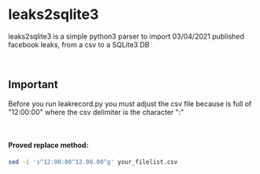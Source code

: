 # leaks2sqlite3

leaks2sqlite3 is a simple python3 parser to import 03/04/2021 published facebook leaks, from a csv to a SQLite3 DB

<br>

## Important

Before you run leakrecord.py you must adjust the csv file because is full of "12:00:00"
where the csv delimiter is the character ":"

<br>

#### Proved replace method:
```bash
sed -i 's^12:00:00^12.00.00^g' your_filelist.csv
```
